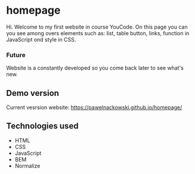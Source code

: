 # homepage
Hi. Welcome to my first website in course YouCode. On this page you can you see among overs elements such as: list, table button, links, function in JavaScript ond style in CSS.
### Future
Website is a constantly developed so you come back later to see what's new. 
## Demo version 
Current vesrsion website:
https://pawelnackowski.github.io/homepage/

## Technologies used
- HTML
- CSS
- JavaScript
- BEM
- Normalize

